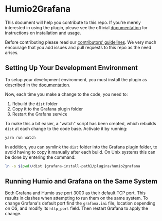 # Humio2Grafana
This document will help you contribute to this repo. If you're merely interested in using the plugin, please see the official [documentation](https://docs.humio.com/integrations/other/grafana/) for instructions on installation and usage.
 
Before contributing please read our [contributors’ guidelines](CONTRIBUTING.md). We very much encourage that you add issues and pull requests to this repo as the need arises.
 
 
## Setting Up Your Development Environment
To setup your development environment, you must install the plugin as described in the [documentation](https://docs.humio.com/integrations/other/grafana/).
 
Now, each time you make a change to the code, you need to:
1. Rebuild the `dist` folder
2. Copy it to the Grafana plugin folder
3. Restart the Grafana service
 
To make this a bit easier, a "watch" script has been created, which rebuilds `dist` at each change to the code base. Activate it by running:
```bash
yarn run watch
```
 
In addition, you can symlink the `dist` folder into the Grafana plugin folder, to avoid having to copy it manually after each build. On Unix systems this can be done by entering the command:
```bash
ln -s $(pwd)/dist {grafana-install-path}/plugins/humio2grafana
```
 
## Running Humio and Grafana on the Same System
Both Grafana and Humio use port 3000 as their default TCP port. This results in clashes when attempting to run them on the same system. To change Grafana's default port find the `grafana.ini` file, location depending on OS, and modify its `http_port` field. Then restart Grafana to apply the change.